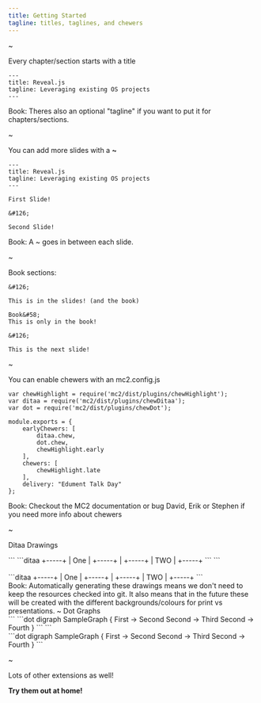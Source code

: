 ```yaml
---
title: Getting Started
tagline: titles, taglines, and chewers
---
```


~

Every chapter/section starts with a title

```
---
title: Reveal.js
tagline: Leveraging existing OS projects
---
```

Book:
Theres also an optional "tagline" if you want to put it for chapters/sections.

~

You can add more slides with a **~**

```
---
title: Reveal.js
tagline: Leveraging existing OS projects
---

First Slide!

&#126;

Second Slide!
```

Book:
A &#126; goes in between each slide.

~

Book sections:

```
&#126;

This is in the slides! (and the book)

Book&#58;
This is only in the book!

&#126;

This is the next slide!
```

~

You can enable chewers with an mc2.config.js
```
var chewHighlight = require('mc2/dist/plugins/chewHighlight');
var ditaa = require('mc2/dist/plugins/chewDitaa');
var dot = require('mc2/dist/plugins/chewDot');

module.exports = {
    earlyChewers: [
        ditaa.chew,
        dot.chew,
        chewHighlight.early
    ],
    chewers: [
        chewHighlight.late
    ],
    delivery: "Edument Talk Day"
};
```
Book:
Checkout the MC2 documentation or bug David, Erik or Stephen if you need more info about chewers

~

Ditaa Drawings
<div class="container-fluid">
  <div class="row">
    <div class="col-md-6">
```
&#96;&#96;&#96;ditaa
+-----+
| One |
+-----+
   |
+-----+
| TWO |
+-----+ 
&#96;&#96;&#96;
```
    </div>
    <div class="col-md-6">
      <br>
```ditaa
+-----+
| One |
+-----+
   |
+-----+
| TWO |
+-----+ 
```
    </div>
  </div>
</div>
Book:
Automatically generating these drawings means we don't need to keep the resources checked into git.  It
also means that in the future these will be created with the different backgrounds/colours for print
vs presentations.
~
Dot Graphs
<div class="container-fluid">
  <div class="row">
    <div class="col-md-6">
```
&#96;&#96;&#96;dot
digraph SampleGraph {
  First -> Second
  Second -> Third
  Second -> Fourth
}
&#96;&#96;&#96;
```
    </div>
    <div class="col-md-6">
```dot
digraph SampleGraph {
  First -> Second
  Second -> Third
  Second -> Fourth
}
```
    </div>
  </div>
</div>

~

Lots of other extensions as well!

**Try them out at home!**

